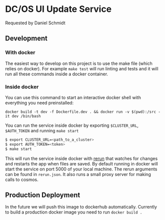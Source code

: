 # DC/OS UI Update Service

Requested by Daniel Schmidt

## Development

### With docker

The easiest way to develop on this project is to use the make file (which relies on docker).
For example `make test` will run linting and tests and it will run all these commands inside a docker container.

### Inside docker

You can use this command to start an interactive docker shell with everything you need preinstalled:

`docker build -t dev -f Dockerfile.dev . && docker run -v $(pwd):/src -it dev /bin/bash`

You can run the service inside docker by exporting `$CLUSTER_URL`, `$AUTH_TOKEN` and running `make start`

```bash
$ export CLUSTER_URL=<path_to_a_cluster>
$ export AUTH_TOKEN=<token>
$ make start
```

This will run the service inside docker with [rerun](https://github.com/ivpusic/rerun) that watches for changes and restarts the app when files are saved. By default running in docker will start the service on port 5000 of your local machine. The rerun arguments can be found in `rerun.json`. It also runs a small proxy server for making calls to cosmos.

## Production Deployment

In the future we will push this image to dockerhub automatically.
Currently to build a production docker image you need to run `docker build .`
